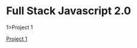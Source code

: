 # Full Stack Javascript 2.0

1>Project 1

[Project 1](./HTML%20and%20CSS%20Project/FSJS%202.0%20Project%2001/readme.md)
    